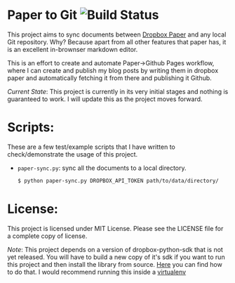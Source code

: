Paper to Git ![Build Status](https://travis-ci.org/maxking/paper-to-git.svg?branch=master)
============

This project aims to sync documents between [Dropbox Paper][0] and any local Git
repository. Why? Because apart from all other features that paper has, it is
an excellent in-brownser markdown editor.

This is an effort to create and automate Paper->Github Pages workflow, where I
can create and publish my blog posts by writing them in dropbox paper and
automatically fetching it from there and publishing it Github.

_Current State_: This project is currently in its very initial stages and
nothing is guaranteed to work. I will update this as the project moves forward.

Scripts:
========
These are a few test/example scripts that I have written to check/demonstrate
the usage of this project.

- `paper-sync.py`: sync all the documents to a local directory.

  ```bash
  $ python paper-sync.py DROPBOX_API_TOKEN path/to/data/directory/
  ```

License:
========

This project is licensed under MIT License. Please see the LICENSE file for a
complete copy of license.

_Note_: This project depends on a version of dropbox-python-sdk that is not yet
released. You will have to build a new copy of it's sdk if you want to run this
project and then install the library from source. [Here][1] you can find how to
do that. I would recommend running this inside a [virtualenv][2]


[0]: https://paper.dropbox.com
[1]: https://github.com/dropbox/dropbox-sdk-python#updating-api-specification
[2]: https://github.com/pypa/virtualenv
